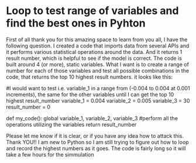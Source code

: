 
# Loop to test range of variables and find the best ones in Pyhton

First of all thank you for this amazing space to learn from you all, I have the following question. I created a code that imports data from several APIs and it performs various statistical operations around the data. And it returns 1 result number, which is helpful to see if the model is correct.
The code is built around 4 (or more), static variables. What I want is to create a range of number for each of those variables and test all possible combinations in the code, that returns the top 10 highest result numbers.
it looks like this:

#I would want to test i.e. variable_1 in a range from (-0.004 to 0.004 at 0.001 increments), the same for the other variables until I can get the top 10 highest result_number
variable_1 = 0.004
variable_2 = 0.005
variable_3 = 30
result_number = 0

def my_code():
global variable_1, variable_2, variable_3
#perform all the operations utilizing the variables
return result_number



Please let me know if it is clear, or if you have any idea how to attack this.
Thank YOU!!
I am new to Python so I am still trying to figure out how to loop and record the highest numbers as it goes. The code is fairly long so it will take a few hours for the simmulation

        